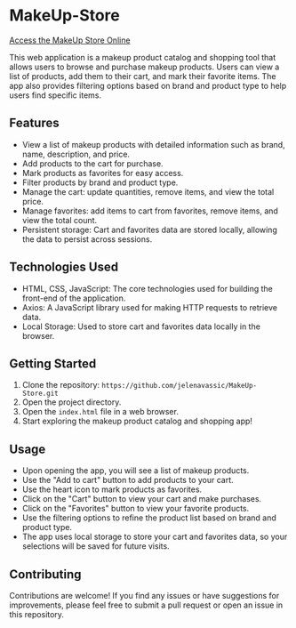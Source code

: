 # MakeUp-Store

[Access the MakeUp Store Online](https://jelenavassic.github.io/MakeUp-Store/)


This web application is a makeup product catalog and shopping tool that allows users to browse and purchase makeup products. Users can view a list of products, add them to their cart, and mark their favorite items. The app also provides filtering options based on brand and product type to help users find specific items.

## Features

- View a list of makeup products with detailed information such as brand, name, description, and price.
- Add products to the cart for purchase.
- Mark products as favorites for easy access.
- Filter products by brand and product type.
- Manage the cart: update quantities, remove items, and view the total price.
- Manage favorites: add items to cart from favorites, remove items, and view the total count.
- Persistent storage: Cart and favorites data are stored locally, allowing the data to persist across sessions.

## Technologies Used

- HTML, CSS, JavaScript: The core technologies used for building the front-end of the application.
- Axios: A JavaScript library used for making HTTP requests to retrieve data.
- Local Storage: Used to store cart and favorites data locally in the browser.

## Getting Started

1. Clone the repository: `https://github.com/jelenavassic/MakeUp-Store.git`
2. Open the project directory.
3. Open the `index.html` file in a web browser.
4. Start exploring the makeup product catalog and shopping app!

## Usage

- Upon opening the app, you will see a list of makeup products.
- Use the "Add to cart" button to add products to your cart.
- Use the heart icon to mark products as favorites.
- Click on the "Cart" button to view your cart and make purchases.
- Click on the "Favorites" button to view your favorite products.
- Use the filtering options to refine the product list based on brand and product type.
- The app uses local storage to store your cart and favorites data, so your selections will be saved for future visits.

## Contributing

Contributions are welcome! If you find any issues or have suggestions for improvements, please feel free to submit a pull request or open an issue in this repository.

